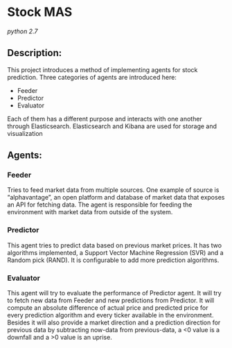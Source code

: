 # Stock MAS

*python 2.7*

## Description:

This project introduces a method of implementing agents for stock prediction. 
Three categories of agents are introduced here:
* Feeder
* Predictor
* Evaluator

Each of them has a different purpose and interacts with one another through Elasticsearch.
Elasticsearch and Kibana are used for storage and visualization

## Agents:

### Feeder

Tries to feed market data from multiple sources. One example of source is “alphavantage”, an open platform and database of market data that exposes an API for fetching data. The agent is responsible for feeding the environment with market data from outside of the system.

### Predictor

This agent tries to predict data based on previous market prices. It has two algorithms implemented, a Support Vector Machine Regression (SVR) and a Random pick (RAND). It is configurable to add more prediction algorithms.

### Evaluator

This agent will try to evaluate the performance of Predictor agent. It will try to fetch new data from Feeder and new predictions from Predictor.
It will compute an absolute difference of actual price and predicted price for every prediction algorithm and every ticker available in the environment. Besides it will also provide a market direction and a prediction direction for previous data by subtracting now-data from previous-data, a <0 value is a downfall and a >0 value is an uprise.
